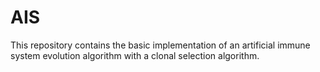 # AIS
This repository contains the basic implementation of an artificial immune system evolution algorithm with a clonal selection algorithm.
